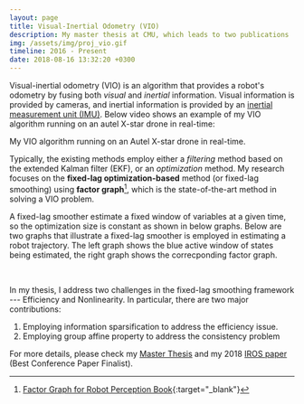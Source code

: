 ```yaml
---
layout: page
title: Visual-Inertial Odometry (VIO)
description: My master thesis at CMU, which leads to two publications
img: /assets/img/proj_vio.gif
timeline: 2016 - Present
date: 2018-08-16 13:32:20 +0300
---
```


Visual-inertial odometry (VIO) is an algorithm that provides a robot's odometry by fusing both *visual* and *inertial* information. Visual information is provided by cameras, and inertial information is provided by an <a href="https://en.wikipedia.org/wiki/Inertial_measurement_unit">inertial measurement unit (IMU)</a>. Below video shows an example of my VIO algorithm running on an autel X-star drone in real-time:
<div class="img_row">
    <img class="col three left" src="{{ site.baseurl }}/assets/gif/vio_outdoor.gif" alt="" title="VIO example"/>
</div>
<div class="col three caption">
    My VIO algorithm running on an Autel X-star drone in real-time.
</div>

Typically, the existing methods employ either a *filtering* method based on the extended Kalman filter (EKF), or an *optimization* method. My research focuses on the **fixed-lag optimization-based** method (or fixed-lag smoothing) using **factor graph**[^fn1], which is the state-of-the-art method in solving a VIO problem. 

A fixed-lag smoother estimate a fixed window of variables at a given time, so the optimization size is constant as shown in below graphs. Below are two graphs that illustrate a fixed-lag smoother is employed in estimating a robot trajectory. The left graph shows the blue active window of states being estimated, the right graph shows the correcponding factor graph.

<div class="img_row">
    <img class="col one left" src="{{ site.baseurl }}/assets/gif/window_traj.gif" alt="" title="example image"/>
    <img class="col two left" src="{{ site.baseurl }}/assets/gif/fixed-lag-smoother.gif" alt="" title="VIO example"/>
</div>

[^fn1]: [Factor Graph for Robot Perception Book](https://www.nowpublishers.com/article/Details/ROB-043){:target="\_blank"}  

In my thesis, I address two challenges in the fixed-lag smoothing framework --- Efficiency and Nonlinearity. In particular, there are two major contributions:

  1. Employing information sparsification to address the efficiency issue.
  2. Employing group affine property to address the consistency problem

For more details, please check my <a href="{{ '/assets/pdf/Hsiung18thesis.pdf' | prepend: site.baseurl | prepend: site.url }}">Master Thesis</a>  and my 2018 <a href="{{ '/assets/pdf/Hsiung18iros.pdf' | prepend: site.baseurl | prepend: site.url }}">IROS paper</a> (Best Conference Paper Finalist).

<!-- 

Every project has a beautiful feature shocase page. It's easy to include images, in a flexible 3-column grid format. Make your photos 1/3, 2/3, or full width.

To give your project a background in the portfolio page, just add the img tag to the front matter like so:

    ---
    layout: page
    title: Project
    description: a project with a background image
    img: /assets/img/12.jpg
    ---


<div class="img_row">
    <img class="col one left" src="{{ site.baseurl }}/assets/img/1.jpg" alt="" title="example image"/>
    <img class="col one left" src="{{ site.baseurl }}/assets/img/2.jpg" alt="" title="example image"/>
    <img class="col one left" src="{{ site.baseurl }}/assets/img/3.jpg" alt="" title="example image"/>
</div>
<div class="col three caption">
    Caption photos easily. On the left, a road goes through a tunnel. Middle, leaves artistically fall in a hipster photoshoot. Right, in another hipster photoshoot, a lumberjack grasps a handful of pine needles.
</div>
<div class="img_row">
    <img class="col three left" src="{{ site.baseurl }}/assets/img/5.jpg" alt="" title="example image"/>
</div>
<div class="col three caption">
    This image can also have a caption. It's like magic.
</div>

You can also put regular text between your rows of images. Say you wanted to write a little bit about your project before you posted the rest of the images. You describe how you toiled, sweated, *bled* for your project, and then.... you reveal it's glory in the next row of images.


<div class="img_row">
    <img class="col two left" src="{{ site.baseurl }}/assets/img/6.jpg" alt="" title="example image"/>
    <img class="col one left" src="{{ site.baseurl }}/assets/img/11.jpg" alt="" title="example image"/>
</div>
<div class="col three caption">
    You can also have artistically styled 2/3 + 1/3 images, like these.
</div>


<br/><br/>


The code is simple. Just add a col class to your image, and another class specifying the width: one, two, or three columns wide. Here's the code for the last row of images above:

<div class="img_row">
    <img class="col two left" src="/assets/img/6.jpg"/>
    <img class="col one left" src="/assets/img/11.jpg"/>
</div>
 -->